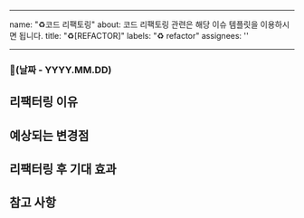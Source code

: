 
---
name: "♻️코드 리팩토링"
about: 코드 리팩토링 관련은 해당 이슈 템플릿을 이용하시면 됩니다.
title: "♻️[REFACTOR]"
labels: "♻️ refactor"
assignees: ''

---

### 📅(날짜 -  YYYY.MM.DD)

<!-- 리팩터링이 필요한 코드나 기능에 대한 간략한 설명을 적어주세요. -->

## 리팩터링 이유
<!-- 리팩터링을 진행하려는 명확한 이유를 설명해주세요. 예를 들어, 성능 개선, 가독성 향상, 유지보수 용이성 증가 등이 있습니다. -->

## 예상되는 변경점
<!-- 리팩터링을 통해 변경될 코드의 범위나 로직, 구조 등에 대한 설명을 적어주세요. -->

## 리팩터링 후 기대 효과
<!-- 리팩터링을 통해 기대하는 효과나 이점을 구체적으로 적어주세요. -->

## 참고 사항
<!-- 리팩터링 과정에서 참고할 문서, 이슈, PR 등이 있다면 링크를 포함해주세요. -->

<!-- 기타 리팩터링과 관련된 사항이 있다면 추가해주세요. -->
